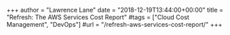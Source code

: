 +++
author = "Lawrence Lane"
date = "2018-12-19T13:44:00+00:00"
title = "Refresh: The AWS Services Cost Report"
#tags = ["Cloud Cost Management", "DevOps"]
#url = "/refresh-aws-services-cost-report/"
+++